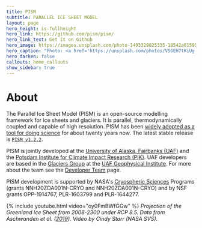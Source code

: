```yaml
---
title: PISM
subtitle: PARALLEL ICE SHEET MODEL
layout: page
hero_height: is-fullheight
hero_link: https://github.com/pism/pism/
hero_link_text: Get it on Github
hero_image: https://images.unsplash.com/photo-1493329025335-18542a61595f
hero_caption: "Photo: <a href='https://unsplash.com/photos/VSGEH7tKiUg'>C. Matias / Unsplash</a>"
hero_darken: false
callouts: home_callouts
show_sidebar: true
---
```


# About

The Parallel Ice Sheet Model (PISM) is an open-source modelling framework for ice sheets and glaciers. It is parallel, thermodynamically coupled and capable of high
resolution. PISM has been [widely adopted as a tool for doing science](/publications/) for about twenty years now. The latest stable release is [`PISM v1.2.2`](https://github.com/pism/pism/releases).

PISM is jointly developed at the [University of Alaska, Fairbanks (UAF)](http://www.uaf.edu/) and the [Potsdam Institute for Climate Impact Research (PIK)](http://www.pik-potsdam.de/). UAF developers are based in the [Glaciers Group](https://glaciers.gi.alaska.edu) at the [UAF Geophysical Institute](https://www.gi.alaska.edu). For more about the team see the [Developer Team](/team/) page.

PISM development is supported by NASA's [Cryospheric Sciences](http://ice.nasa.gov/) Programs (grants NNH20ZDA001N-CRYO and NNH20ZDA001N-CRYO) and by NSF grants OPP-1914767, PLR-1603799 and PLR-1644277.

{% include youtube.html video="oy0FmBWfGGw" %}
*Projection of the Greenland Ice Sheet from 2008-2300 under RCP 8.5. Data from Aschwanden et al. ([2019](https://doi.org/10.1126/sciadv.aav9396)). Video by Cindy Starr (NASA SVS).*
